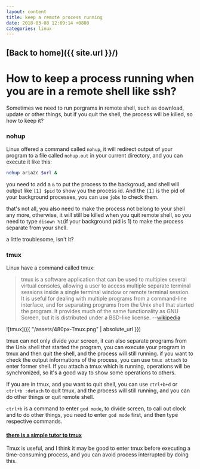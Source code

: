 ```yaml
---
layout: content
title: keep a remote process running
date: 2018-03-08 12:09:14 +0800
categories: linux
---
```

## [Back to home]({{ site.url }}/)

# How to keep a process running when you are in a remote shell like ssh?

Sometimes we need to run porgrams in remote shell, such as download, update or other things, but if you quit the shell, the process will be killed, so how to keep it?

### nohup
Linux offered a command called `nohup`, it will redirect output of your program to a file called `nohup.out` in your current directory, and you can execute it like this:
```sh
nohup aria2c $url &
```
you need to add a `&` to put the process to the backgroud, and shell will output like `[1] $pid` to show you the process id. And the `[1]` is the pid of your background processes, you can use `jobs` to check them.

that's not all, you also need to make the process not belong to your shell any more, otherwise, it will still be killed when you quit remote shell, so you need to type `disown %1`(if your background pid is 1) to make the process separate from your shell.

a little troublesome, isn't it?

### tmux
Linux have a command called tmux:
> tmux is a software application that can be used to multiplex several virtual consoles, allowing a user to access multiple separate terminal sessions inside a single terminal window or remote terminal session. It is useful for dealing with multiple programs from a command-line interface, and for separating programs from the Unix shell that started the program. It provides much of the same functionality as GNU Screen, but it is distributed under a BSD-like license. --[wikipedia](https://en.wikipedia.org/wiki/Tmux)

![tmux]({{ "/assets/480px-Tmux.png" | absolute_url }})

tmux can not only divide your screen, it can also separate programs from the Unix shell that started the program, you can execute your program in tmux and then quit the shell, and the process will still running. if you want to check the output informations of the process, you can use `tmux attach` to enter former shell. If you attach a tmux which is running, operations will be synchronized, so it's a good way to show some operations to others.

If you are in tmux, and you want to quit shell, you can use `ctrl+b+d` or `ctrl+b :detach` to quit tmux, and the process will still running, and you can do other things or quit remote shell. 

`ctrl+b` is a command to enter `god mode`, to divide screen, to call out clock and to do other things, you need to enter `god mode` first, and then type respective commands.

#### [there is a simple tutor to tmux](https://lukaszwrobel.pl/blog/tmux-tutorial-split-terminal-windows-easily/)

Tmux is useful, and I think it may be good to enter tmux before executing a time-consuming process, and you can avoid process interrupted by doing this.
